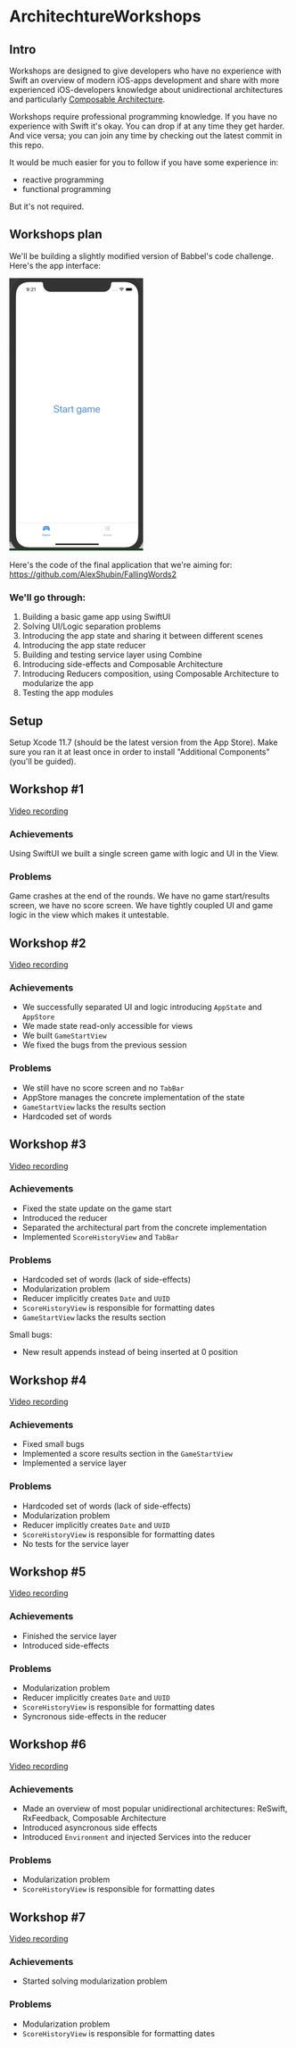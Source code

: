 # ArchitechtureWorkshops

## Intro

Workshops are designed to give developers who have no experience with Swift an overview of modern iOS-apps development and share with more experienced iOS-developers knowledge about unidirectional architectures and particularly [Composable Architecture](https://github.com/pointfreeco/swift-composable-architecture).

Workshops require professional programming knowledge. If you have no experience with Swift it's okay. You can drop if at any time they get harder. And vice versa; you can join any time by checking out the latest commit in this repo.

It would be much easier for you to follow if you have some experience in:
 - reactive programming
 - functional programming
 
But it's not required.

## Workshops plan

We'll be building a slightly modified version of Babbel's code challenge. Here's the app interface:

 ![alt-text](https://github.com/AlexShubin/ArchitechtureWorkshops/blob/master/game.gif)

Here's the code of the final application that we're aiming for: https://github.com/AlexShubin/FallingWords2
 
### We'll go through:

 1. Building a basic game app using SwiftUI
 2. Solving UI/Logic separation problems
 3. Introducing the app state and sharing it between different scenes
 4. Introducing the app state reducer
 5. Building and testing service layer using Combine
 6. Introducing side-effects and Composable Architecture
 7. Introducing Reducers composition, using Composable Architecture to modularize the app
 8. Testing the app modules

## Setup

Setup Xcode 11.7 (should be the latest version from the App Store). Make sure you ran it at least once in order to install "Additional Components" (you'll be guided).

## Workshop #1

[Video recording](https://drive.google.com/file/d/1k7AyQ_UbcpecMyPsmvAaa9kntW_z_5n0/view?usp=sharing)

### Achievements

Using SwiftUI we built a single screen game with logic and UI in the View.

### Problems

Game crashes at the end of the rounds. We have no game start/results screen, we have no score screen.
We have tightly coupled UI and game logic in the view which makes it untestable.

## Workshop #2

[Video recording](https://drive.google.com/file/d/1ZUMjISg0_f3GSir5maJ0g0EJZL2GmA5W/view?usp=sharing)

### Achievements

- We successfully separated UI and logic introducing `AppState` and `AppStore`
- We made state read-only accessible for views
- We built `GameStartView`
- We fixed the bugs from the previous session

### Problems

- We still have no score screen and no `TabBar`
- AppStore manages the concrete implementation of the state
- `GameStartView` lacks the results section
- Hardcoded set of words

## Workshop #3

[Video recording](https://drive.google.com/file/d/1d0lqkOJ6xzK9dsYME5QEyWQUeomgD9FZ/view?usp=sharing)

### Achievements

- Fixed the state update on the game start
- Introduced the reducer
- Separated the architectural part from the concrete implementation
- Implemented `ScoreHistoryView` and `TabBar`

### Problems

- Hardcoded set of words (lack of side-effects)
- Modularization problem
- Reducer implicitly creates `Date` and `UUID`
- `ScoreHistoryView` is responsible for formatting dates
- `GameStartView` lacks the results section

Small bugs:
 - New result appends instead of being inserted at 0 position

## Workshop #4

[Video recording](https://drive.google.com/file/d/1fUDkhVDxeY9AxaVhgQ2ZPoUQt6XH_5yt/view?usp=sharing)

### Achievements

- Fixed small bugs
- Implemented a score results section in the `GameStartView`
- Implemented a service layer

### Problems

- Hardcoded set of words (lack of side-effects)
- Modularization problem
- Reducer implicitly creates `Date` and `UUID`
- `ScoreHistoryView` is responsible for formatting dates
- No tests for the service layer

## Workshop #5

[Video recording](https://drive.google.com/file/d/1oqcqs5pvUHTIQor5Qkd-JFDVnC49PbMQ/view?usp=sharing)

### Achievements

- Finished the service layer
- Introduced side-effects

### Problems

- Modularization problem
- Reducer implicitly creates `Date` and `UUID`
- `ScoreHistoryView` is responsible for formatting dates
- Syncronous side-effects in the reducer

## Workshop #6

[Video recording](https://drive.google.com/file/d/1s_SdfKruB55kGon5WcEhyycv3xKW3T08/view?usp=sharing)

### Achievements

- Made an overview of most popular unidirectional architectures: ReSwift, RxFeedback, Composable Architecture
- Introduced asyncronous side effects
- Introduced `Environment` and injected Services into the reducer

### Problems

- Modularization problem
- `ScoreHistoryView` is responsible for formatting dates

## Workshop #7

[Video recording](...)

### Achievements

- Started solving modularization problem

### Problems

- Modularization problem
- `ScoreHistoryView` is responsible for formatting dates
